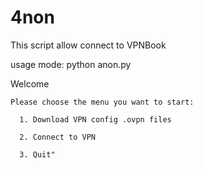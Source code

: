 # 4non
This script allow connect to VPNBook

usage mode: python anon.py

Welcome

	Please choose the menu you want to start:
  
	  1. Download VPN config .ovpn files
    
      2. Connect to VPN
    
      3. Quit"
